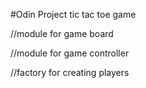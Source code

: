#Odin Project tic tac toe game  
  
//module for game board  
  
//module for game controller  
  
//factory for creating players  